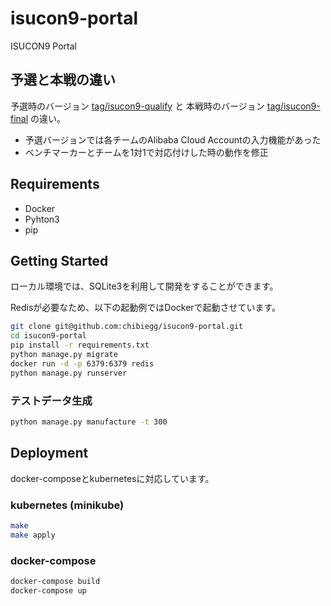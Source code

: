 # isucon9-portal

ISUCON9 Portal

## 予選と本戦の違い

予選時のバージョン [tag/isucon9-qualify](https://github.com/isucon/isucon9-portal/releases/tag/isucon9-qualify) と 本戦時のバージョン [tag/isucon9-final](https://github.com/isucon/isucon9-portal/releases/tag/isucon9-final) の違い。

* 予選バージョンでは各チームのAlibaba Cloud Accountの入力機能があった
* ベンチマーカーとチームを1対1で対応付けした時の動作を修正


## Requirements

* Docker
* Pyhton3
* pip

## Getting Started

ローカル環境では、SQLite3を利用して開発をすることができます。

Redisが必要なため、以下の起動例ではDockerで起動させています。

```bash
git clone git@github.com:chibiegg/isucon9-portal.git
cd isucon9-portal
pip install -r requirements.txt
python manage.py migrate
docker run -d -p 6379:6379 redis
python manage.py runserver
```

### テストデータ生成

```bash
python manage.py manufacture -t 300
```

## Deployment

docker-composeとkubernetesに対応しています。

### kubernetes (minikube)

```bash
make
make apply
```

### docker-compose

```bash
docker-compose build
docker-compose up
```

